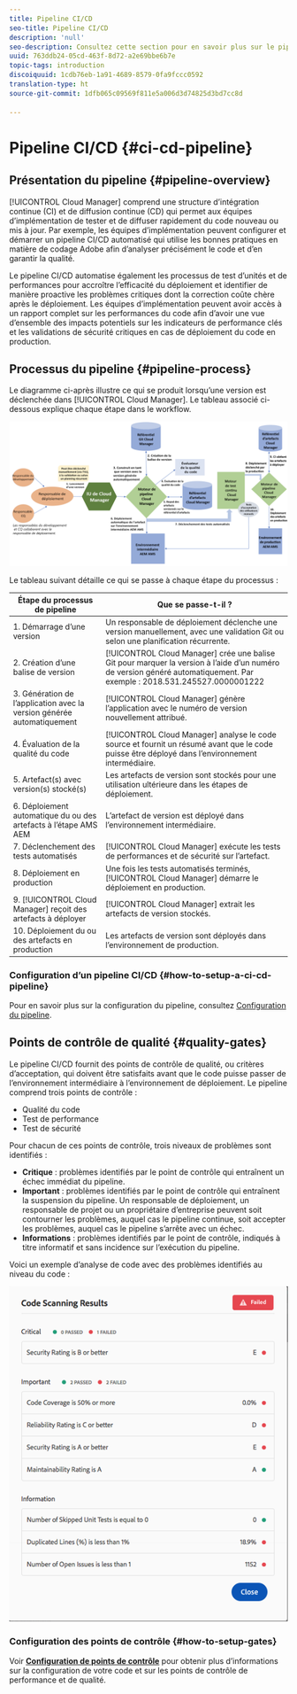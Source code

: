 ```yaml
---
title: Pipeline CI/CD
seo-title: Pipeline CI/CD
description: 'null'
seo-description: Consultez cette section pour en savoir plus sur le pipeline CI/CD, qui gère les déploiements en environnements intermédiaire et de production dans Cloud Manager.
uuid: 763ddb24-05cd-463f-8d72-a2e69bbe6b7e
topic-tags: introduction
discoiquuid: 1cdb76eb-1a91-4689-8579-0fa9fccc0592
translation-type: ht
source-git-commit: 1dfb065c09569f811e5a006d3d74825d3bd7cc8d

---
```



# Pipeline CI/CD {#ci-cd-pipeline}

## Présentation du pipeline {#pipeline-overview}

[!UICONTROL Cloud Manager] comprend une structure d’intégration continue (CI) et de diffusion continue (CD) qui permet aux équipes d’implémentation de tester et de diffuser rapidement du code nouveau ou mis à jour. Par exemple, les équipes d’implémentation peuvent configurer et démarrer un pipeline CI/CD automatisé qui utilise les bonnes pratiques en matière de codage Adobe afin d’analyser précisément le code et d’en garantir la qualité.

Le pipeline CI/CD automatise également les processus de test d’unités et de performances pour accroître l’efficacité du déploiement et identifier de manière proactive les problèmes critiques dont la correction coûte chère après le déploiement. Les équipes d’implémentation peuvent avoir accès à un rapport complet sur les performances du code afin d’avoir une vue d’ensemble des impacts potentiels sur les indicateurs de performance clés et les validations de sécurité critiques en cas de déploiement du code en production.

## Processus du pipeline {#pipeline-process}

Le diagramme ci-après illustre ce qui se produit lorsqu’une version est déclenchée dans [!UICONTROL Cloud Manager]. Le tableau associé ci-dessous explique chaque étape dans le workflow.

![](assets/screen_shot_2018-05-30at82457pm.png)

Le tableau suivant détaille ce qui se passe à chaque étape du processus :

| Étape du processus de pipeline | Que se passe-t-il ? |
|---|---|
| 1. Démarrage d’une version | Un responsable de déploiement déclenche une version manuellement, avec une validation Git ou selon une planification récurrente. |
| 2. Création d’une balise de version | [!UICONTROL Cloud Manager] crée une balise Git pour marquer la version à l’aide d’un numéro de version généré automatiquement. Par exemple : 2018.531.245527.0000001222 |
| 3. Génération de l’application avec la version générée automatiquement | [!UICONTROL Cloud Manager] génère l’application avec le numéro de version nouvellement attribué. |
| 4. Évaluation de la qualité du code | [!UICONTROL Cloud Manager] analyse le code source et fournit un résumé avant que le code puisse être déployé dans l’environnement intermédiaire. |
| 5. Artefact(s) avec version(s) stocké(s) | Les artefacts de version sont stockés pour une utilisation ultérieure dans les étapes de déploiement. |
| 6. Déploiement automatique du ou des artefacts à l’étape AMS AEM | L’artefact de version est déployé dans l’environnement intermédiaire. |
| 7. Déclenchement des tests automatisés | [!UICONTROL Cloud Manager] exécute les tests de performances et de sécurité sur l’artefact. |
| 8. Déploiement en production | Une fois les tests automatisés terminés, [!UICONTROL Cloud Manager] démarre le déploiement en production. |
| 9. [!UICONTROL Cloud Manager] reçoit des artefacts à déployer | [!UICONTROL Cloud Manager] extrait les artefacts de version stockés. |
| 10. Déploiement du ou des artefacts en production | Les artefacts de version sont déployés dans l’environnement de production. |

### Configuration d’un pipeline CI/CD {#how-to-setup-a-ci-cd-pipeline}

Pour en savoir plus sur la configuration du pipeline, consultez [Configuration du pipeline](configuring-pipeline.md).

## Points de contrôle de qualité {#quality-gates}

Le pipeline CI/CD fournit des points de contrôle de qualité, ou critères d’acceptation, qui doivent être satisfaits avant que le code puisse passer de l’environnement intermédiaire à l’environnement de déploiement. Le pipeline comprend trois points de contrôle :

* Qualité du code
* Test de performance
* Test de sécurité

Pour chacun de ces points de contrôle, trois niveaux de problèmes sont identifiés :

* **Critique** : problèmes identifiés par le point de contrôle qui entraînent un échec immédiat du pipeline.
* **Important** : problèmes identifiés par le point de contrôle qui entraînent la suspension du pipeline. Un responsable de déploiement, un responsable de projet ou un propriétaire d’entreprise peuvent soit contourner les problèmes, auquel cas le pipeline continue, soit accepter les problèmes, auquel cas le pipeline s’arrête avec un échec.
* **Informations** : problèmes identifiés par le point de contrôle, indiqués à titre informatif et sans incidence sur l’exécution du pipeline.

Voici un exemple d’analyse de code avec des problèmes identifiés au niveau du code :

![](assets/quality-gate-failed.png)

### Configuration des points de contrôle {#how-to-setup-gates}

Voir **[Configuration de points de contrôle](configuring-pipeline.md)** pour obtenir plus d’informations sur la configuration de votre code et sur les points de contrôle de performance et de qualité.
